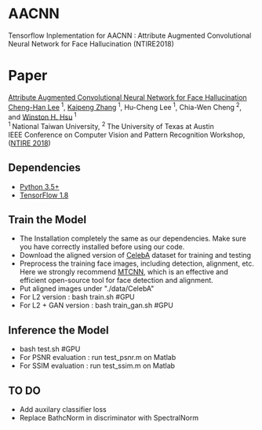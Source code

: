 # AACNN
Tensorflow Inplementation for AACNN : Attribute Augmented Convolutional Neural Network for Face Hallucination (NTIRE2018)
# Paper
[Attribute Augmented Convolutional Neural Network for Face Hallucination](http://openaccess.thecvf.com/content_cvpr_2018_workshops/papers/w13/Lee_Attribute_Augmented_Convolutional_CVPR_2018_paper.pdf) <br/>
[Cheng-Han Lee](https://github.com/steven413d)<sup> 1</sup>, [Kaipeng Zhang](http://kpzhang93.github.io/)<sup> 1</sup>, Hu-Cheng Lee<sup> 1</sup>, Chia-Wen Cheng<sup> 2</sup>, and [Winston H. Hsu](https://winstonhsu.info/)<sup> 1</sup>    <br/>
<sup>1 </sup>National Taiwan University, <sup>2 </sup>The University of Texas at Austin <br/>
IEEE Conference on Computer Vision and Pattern Recognition Workshop, ([NTIRE 2018](http://www.vision.ee.ethz.ch/ntire18/))
<br/>
## Dependencies
* [Python 3.5+](https://www.continuum.io/downloads)
* [TensorFlow 1.8](https://www.tensorflow.org/)

## Train the Model
* The Installation completely the same as our dependencies. Make sure you have correctly installed before using our code.
* Download the aligned version of [CelebA](http://mmlab.ie.cuhk.edu.hk/projects/CelebA.html) dataset for training and testing
* Preprocess the training face images, including detection, alignment, etc. Here we strongly recommend [MTCNN](https://github.com/kpzhang93/MTCNN_face_detection_alignment), which is an effective and efficient open-source tool for face detection and alignment.
* Put aligned images under "./data/CelebA"
* For L2 version : bash train.sh #GPU
* For L2 + GAN version :  bash train_gan.sh #GPU

## Inference the Model
* bash test.sh #GPU
* For PSNR evaluation : run test_psnr.m on Matlab
* For SSIM evaluation : run test_ssim.m on Matlab

## TO DO
* Add auxilary classifier loss
* Replace BathcNorm in discriminator with SpectralNorm
